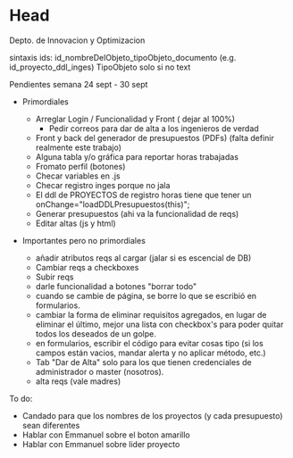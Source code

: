 # Head
Depto. de Innovacion y Optimizacion

sintaxis ids: id_nombreDelObjeto_tipoObjeto_documento (e.g. id_proyecto_ddl_inges) TipoObjeto solo si no text

Pendientes semana 24 sept - 30 sept

- Primordiales

  - Arreglar Login / Funcionalidad y Front ( dejar al 100%)
    - Pedir correos para dar de alta a los ingenieros de verdad
  - Front y back del generador de presupuestos (PDFs) (falta definir realmente este trabajo)
  - Alguna tabla y/o gráfica para reportar horas trabajadas
  - Fromato perfil (botones)
  - Checar variables en .js
  - Checar registro inges porque no jala
  - El ddl de PROYECTOS de registro horas tiene que tener un onChange="loadDDLPresupuestos(this)";
  - Generar presupuestos (ahi va la funcionalidad de reqs)
  - Editar altas (js y html)
  
- Importantes pero no primordiales

  - añadir atributos reqs al cargar (jalar si es escencial de DB)
  - Cambiar reqs a checkboxes
  - Subir reqs
  - darle funcionalidad a botones "borrar todo"
  - cuando se cambie de página, se borre lo que se escribió en formularios.
  - cambiar la forma de eliminar requisitos agregados, en lugar de eliminar el último, mejor una lista con checkbox's para poder quitar todos los deseados de un golpe.
  - en formularios, escribir el código para evitar cosas tipo (si los campos están vacios, mandar alerta y no aplicar método, etc.)
  - Tab "Dar de Alta" solo para los que tienen credenciales de administrador o master (nosotros).
  - alta reqs (vale madres)  


To do:
  - Candado para que los nombres de los proyectos (y cada presupuesto) sean diferentes
  - Hablar con Emmanuel sobre el boton amarillo
  - Hablar con Emmanuel sobre lider proyecto
